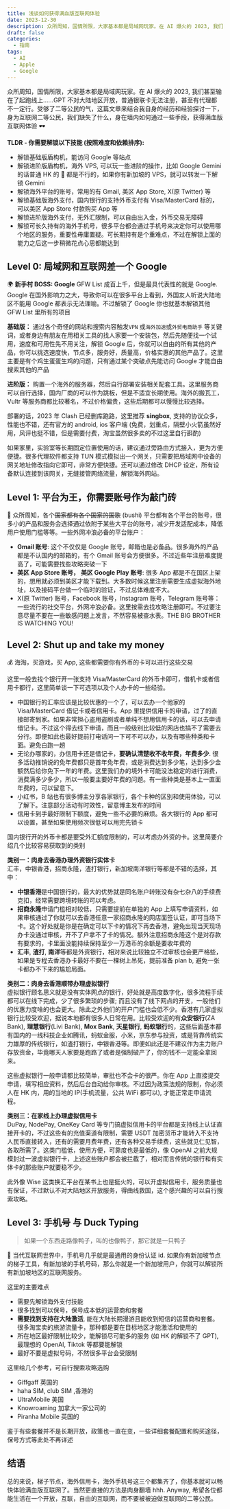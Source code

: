 ```yaml
---
title: 浅谈如何获得满血版互联网体验
date: 2023-12-30
description: 众所周知，国情所限，大家基本都是局域网玩家。在 AI 爆火的 2023, 我们甚至输在了起跑线上……GPT 不对大陆地区开放，普通银联卡无法注册，甚至有代理都不一定行。受够了二等公民的气，这篇文章来结合我自身的经历和经验探讨一下，身为互联网二等公民，我们缺失了什么，身在墙内如何通过一些手段，获得满血版互联网体验 🕶️
draft: false
categories:
  - 指南
tags:
  - AI
  - Apple
  - Google
---
```


众所周知，国情所限，大家基本都是局域网玩家。在 AI 爆火的 2023, 我们甚至输在了起跑线上……GPT 不对大陆地区开放，普通银联卡无法注册，甚至有代理都不一定行。受够了二等公民的气，这篇文章来结合我自身的经历和经验探讨一下，身为互联网二等公民，我们缺失了什么，身在墙内如何通过一些手段，获得满血版互联网体验 🕶️

**TLDR - 你需要解锁以下技能 (按照难度和依赖排序):**

- 解锁基础版盾构机，能访问 Google 等站点
- 解锁进阶版盾构机，海外 VPS, 可以玩一些进阶的操作，比如 Google Gemini 的话普通 HK 的 🐔 都是不行的，如果你有新加坡的 VPS，就可以转发一下解锁 Gemini
- 解锁海外平台的账号，常用的有 Gmail, 美区 App Store, X(原 Twitter) 等
- 解锁基础版海外支付，国内银行的支持外币支付有 Visa/MasterCard 标的，可以美区 App Store 付款购买 App 等
- 解锁进阶版海外支付，无外汇限制，可以自由出入金，外币交易无障碍
- 解锁可长久持有的海外手机号，很多平台都会通过手机号来决定你可以使用哪个地区的服务，重要性毋庸置疑。可长期持有是个重难点，不过在解锁上面的能力之后这一步稍微花点心思都能达到

## Level 0: 局域网和互联网差一个 Google

🌍 **新手村 BOSS: Google**
GFW List 成百上千，但是最具代表性的就是 Google. Google 在国外影响力之大，导致你可以在很多平台上看到，外国友人听说大陆地区不能用 Google 都表示无法理喻。不过解锁了 Google 你也就基本解锁其他 GFW List 里所有的项目

**基础版：**
通过各个奇怪的网站和搜索内容触发`VPN` 或`海外加速`或`外贸电商助手` 等关键词，或者身边有朋友在用相关工具的找人家要一个安装包，然后先随便找一个试用，速度和可用性先不用关注，解锁 Google 后，你就可以自由的所有其他的产品，你可以挑选速度快，节点多，服务好，质量高，价格实惠的其他产品了。这里主要是有个鸡生蛋蛋生鸡的问题，只有通过某个突破点先能访问 Google 才能自由搜索其他的产品

**进阶版：**
购置一个海外的服务器，然后自行部署安装相关配套工具。这里服务商可以自行选择，国内厂商的可以作为跳板，但是不适宜长期使用。海外的搬瓦工，Vultr 等服务商都比较著名，不过价格偏贵，这些后期都可以慢慢比较选择。

部署的话，2023 年 Clash 已经删库跑路，这里推荐 **singbox**, 支持的协议众多，性能也不错，还有官方的 android, ios 客户端 (免费，划重点，隔壁小火箭虽然好用，风评也挺不错，但是需要付费，淘宝虽然很多卖的不过这里自行斟酌)

如果家里，实验室等长期固定位置使用的话，建议通过旁路由方式接入，更为方便便捷。很多代理软件都支持 TUN 模式模拟出一个网关，只需要把局域网中设备的网关地址修改指向它即可，非常方便快捷。还可以通过修改 DHCP 设定，所有设备默认连接到该网关，无缝接管网络流量，解锁海外网站。

## Level 1: 平台为王，你需要账号作为敲门砖

📒 众所周知，各个~~国家都有各个国家的国歌~~ (bushi) 平台都有各个平台的账号，很多小的产品和服务会选择通过依附于某些大平台的账号，减少开发适配成本，降低用户使用门槛等等。一些外网冲浪必备的平台账户：

- **Gmail 账号**: 这个不仅仅是 Google 账号，邮箱也是必备品。很多海外的产品都是不认国内的邮箱的，有个 Gmail 账号会方便很多。不过近些年注册难度提高了，可能需要找些攻略突破一下
- **美区 App Store 账号，** **美区 Google Play 账号**: 很多 App 都是不在国区上架的，想用就必须到美区才能下载到。大多数时候这里注册需要生成虚拟海外地址，以及接码平台做一个临时的验证，不过总体难度不大。
- X(原 Twitter) 账号，Facebook 账号，Instagram 账号，Telegram 账号等：一些流行的社交平台，外网冲浪必备。这里按需去找攻略注册即可。不过要注意尽量不要在一些敏感问题上发言，不然容易被查水表。THE BIG BROTHER IS WATCHING YOU!

## Level 2: Shut up and take my money

💰 海淘，买游戏，买 App, 这些都需要你有外币的卡可以进行这些交易

这里一般去找个银行开一张支持 Visa/MasterCard 的外币卡即可，借机卡或者信用卡都行，这里简单谈一下可选项以及个人办卡的一些经验。

- 中国银行的汇率应该是比较优惠的一个了，可以去办一个他家的 Visa/MasterCard 借记卡或者信用卡。App 里提供信用卡的申请，过了的直接邮寄到家。如果非常担心盗用盗刷或者单纯不想用信用卡的话，可以去申请借记卡。不过这个得去线下申请，而且一般级别比较低的网店也搞不了需要去分行。即便如此也最好提前打电话问一下可不可以办，以及有哪些种类和卡面。避免白跑一趟
- 无论办哪家的，办信用卡还是借记卡，**要确认清楚收不收年费，年费多少**. 很多活动推销说的免年费都只是首年免年费，或是消费达到多少笔，达到多少金额然后给你免下一年的年费。这里我们办的境外卡可能没法稳定的进行消费，消费满多少多少，所以一般要主要好年费的问题。有一些种类是基本上一直面年费的，可以留意下。
- 小红书，B 站也有很多博主分享各家银行，各个卡种的区别和使用体验，可以了解下。注意部分活动有时效性，留意博主发布的时间
- 信用卡到手最好限制下额度，避免一些不必要的麻烦。各大银行的 App 都可以设置，甚至如果使用频次很低可以用完先锁卡

国内银行开的外币卡都是要受外汇额度限制的，可以考虑办外资的卡。这里简要介绍几个比较容易获取到的类别

**类别一：肉身去香港办理外资银行实体卡**  
汇丰，中银香港，招商永隆，渣打银行，新加坡南洋银行等都是不错的选择，其中：

- **中银香港**是中国银行的，最大的优势就是同名账户转账没有杂七杂八的手续费克扣，经常需要跨境转账的可以考虑。
- **招商永隆**申请门槛相对较低，只需要提前在单独的 App 上填写申请资料，如果审核通过了你就可以去香港任意一家招商永隆的网店面签认证，即可当场下卡。这个好处就是你是在确定可以下卡的情况下再去香港，避免出现当天现场办卡没通过审核，开不了户拿不了卡的情况。额外注意招商永隆这个是对存款有要求的，卡里面没能持续保持至少一万港币的余额是要收年费的
- **汇丰**, **渣打**, **南洋**等都是外资银行，相对来说比较独立不过审核也会更严格些，如果是专程去香港办卡最好不要在一棵树上吊死，提前准备 plan b, 避免一张卡都办不下来的尴尬局面。

**类别二：肉身去香港顺带办理虚拟银行**  
虚拟银行顾名思义就是没有实体网点的银行，好处就是高度数字化，很多流程手续都可以在线下完成，少了很多繁琐的步骤; 而且没有了线下网点的开支，一般他们的优惠力度啥的也会更大。除此之外他们的开户门槛也会低不少。香港有几家虚拟银行比较受欢迎，据说本地都有很多人日常在用。比较受欢迎的有**众安银行**(ZA Bank), **理慧银行**(Livi Bank), **Mox Bank**, **天星银行**, **蚂蚁银行**的，这些后面基本都有国内的一线科技企业如腾讯，蚂蚁金服，小米，京东参与投资，或是背靠传统实力雄厚的传统银行，如渣打银行，中银香港等。即便如此还是不建议作为主力账户存放资金，毕竟哪天人家要是跑路了或者是强制破产了，你的钱不一定能全拿回来。

这些虚拟银行一般申请都比较简单，审批也不会卡的很严。你在 App 上直接提交申请，填写相应资料，然后后台自动给你审核。不过因为政策法规的限制，你必须人在 HK 内，用的当地的 IP(手机流量，公共 WiFi 都可以), 才能正常走申请流程。

**类别三：在家线上办理虚拟信用卡**  
DuPay, NodePay, OneKey Card 等专门搞虚拟信用卡的平台都是支持线上认证直接开卡的，不过这些有的充值渠道有限制，需要 USDT 加密货币才能转入不支持人民币直接转入，还有的需要月费年费，还有各种交易手续费，这些就见仁见智，各取所需了。这类门槛低，使用方便，可靠度也是最低的，像 OpenAI 之前大规模封过一波虚拟银行卡，上述这些账户都会被拦截了，相对而言传统的银行和有实体卡的那些账户就要稳不少。

此外像 Wise 这类换汇平台在某书上也是挺火的，可以开虚拟信用卡，服务质量也有保证，不过默认不对大陆地区开放服务，得曲线救国，这个感兴趣的可以自行搜索攻略。

## Level 3: 手机号 与 Duck Typing

> 如果一个东西走路像鸭子，叫的也像鸭子，那它就是一只鸭子

📱 当代互联网世界中，手机号几乎就是最通用的身份认证 id. 如果你有新加坡节点的梯子工具，有新加坡的手机号码，那么你就是一个新加坡用户，你就可以解锁所有新加坡地区的互联网服务。

这里的主要难点

- 需要先解锁海外支付技能
- 很多找到可以保号，保号成本低的运营商和套餐
- **需要找到支持在大陆激活**, 能在大陆长期漫游且能收到短信的运营商和套餐。很多淘宝卖的旅游流量卡，那种都是要在目标地区才能激活和使用的
- 所在地区最好限制比较少，能解锁尽可能多的服务 (如 HK 的解锁不了 GPT), 最理想的 OpenAI, Tiktok 等都要能解锁
- 最好不要是虚拟号码，不然很多平台会受限制

这里给几个参考，可自行搜索攻略选购

- Giffgaff 英国的
- haha SIM, club SIM ,香港的
- UltraMobile 美国
- Knowroaming 加拿大一家公司的
- Piranha Mobile 英国的

鉴于有些套餐并不是长期开放，政策也一直在变，一些详细套餐配置和购买途径，保号方式等此处不再详述

## 结语

总的来说，梯子节点，海外信用卡，海外手机号这三个都集齐了，你基本就可以畅快体验满血版互联网了。当然更直接的方法是肉身翻墙 hhh. Anyway, 希望各位都能生活在一个开放，互联，自由的互联网，而不要被被迫做互联网的二等公民。
